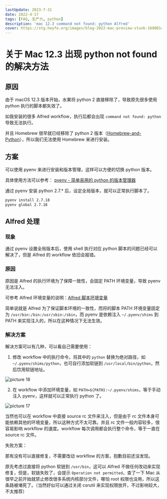 ```yaml
---
lastUpdate: 2023-7-31
date: 2022-4-17
tags: [FAQ, 生产力, python]
description: 'mac 12.3 command not found: python Alfred'
cover: https://stg.heyfe.org/images/blog-2022-mac-preview-stunk-1690814279537.png
---
```


# 关于 Mac 12.3 出现 python not found 的解决方法

## 原因

由于 macOS 12.3 版本开始，水果将 python 2 直接移除了，导致原先很多使用 python 执行的脚本都失效了。

如我安装的很多 Alfred workflow，执行后都会出现 `command not found: python` 导致无法执行。

并且 Homebrew 很早就已经移除了 python 2 版本（[Homebrew-and-Python](https://docs.brew.sh/Homebrew-and-Python)），所以我们无法使用 Homebrew 来进行安装。

## 方案

可以使用 pyenv 来进行安装和版本管理，这样可以方便的切换 python 版本。

具体使用方法可以参考： [pyenv - 简单易用的 python 的版本管理器](./2022-pyenv.md)

通过 pyenv 安装 python 2.7.\* 后，设定全局版本，就可以正常执行脚本了。

```bash
pyenv install 2.7.18
pyenv global 2.7.18
```

## Alfred 处理

### 现象

通过 pyenv 设置全局版本后，使用 shell 执行对应 python 脚本的问题已经可以解决了，但是 Alfred 的 workflow 依旧会报错。

### 原因

原因是 Alfred 的执行环境为了保障一致性，会固定 PATH 环境变量，导致 pyenv 无法注入。

可参考 Alfred 环境变量的说明：[Alfred 脚本环境变量](https://www.alfredapp.com/help/workflows/advanced/understanding-scripting-environment/)

简单说就是 Alfred 为了保证脚本环境的一致性，而将的脚本 PATH 环境变量固定为 `/usr/bin:/bin:/usr/sbin:/sbin`，而 pyenv 是依赖注入 `~/.pyenv/shims` 到 PATH 来实现注入的，所以在这种情况下无法生效。

### 解决方案

解决方案可以有几种，可以看自己需要使用：

1. 修改 workflow 中的执行命令，将其中的 `python` 替换为绝对路径，如 `~/.pyenv/shims/python`，也可自行添加软链到 `/usr/local/bin/python`，然后饮用软链地址。

![picture 18](https://stg.heyfe.org/images/blog-2022-mac-12-3-python-not-found-85.png)

2. 在 workflow 中添加环境变量，如 `PATH=${PATH}:~/.pyenv/shims`，等于手动注入 pyenv，这样就可以正常执行 python 了。

![picture 17](https://stg.heyfe.org/images/blog-2022-mac-12-3-python-not-found-62.png)

当然也可以在 workflow 中直接 source rc 文件来注入，但是由于 rc 文件本身可能依赖其他的环境变量，所以这种方式不太可靠。并且 rc 文件一般内容较多，很容易影响 workflow 的速度。workflow 每次调用都会执行整个命令，等于一直在 source rc 文件。

失败方案：

那有没有可以直接修复，不需要改动 workflow 的方案，抱歉目前还没发现。

原先考虑过直接将 python 软链到 `/usr/bin`，这可以 Alfred 不做任何改动来实现修复，但是，软链失败了，会提示 `Operation not permitted`，查了一下 Mac 从很早之前开始就禁止修改很多系统内核部分文件，哪怕 root 权限也没用，所以这条路被堵死了。（当然好似可以通过关闭 csrutil 来实现权限放开，不过影响较大，不太推荐）
